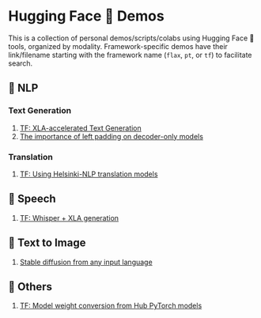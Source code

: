 # Hugging Face 🤗 Demos
This is a collection of personal demos/scripts/colabs using Hugging Face 🤗 tools, organized by modality.
Framework-specific demos have their link/filename starting with the framework name (`flax`, `pt`, or `tf`) to facilitate search.



## 📖 NLP
### Text Generation
1. [TF: XLA-accelerated Text Generation](https://colab.research.google.com/github/huggingface/blog/blob/main/notebooks/91_tf_xla_generate.ipynb)
2. [The importance of left padding on decoder-only models](https://colab.research.google.com/drive/1i0g18lUNZ2cYRms0E-gE1KCf6N4mZRwy)

### Translation
1. [TF: Using Helsinki-NLP translation models](https://colab.research.google.com/drive/1TKfrtpGIaNi8hRqOrWYSBjjGEAN3X_QY?usp=sharing)

## 📣 Speech
1. [TF: Whisper + XLA generation](https://colab.research.google.com/drive/191WGH59ZZ-xyu8d6GWbuqZHa_MQJmQpA?usp=sharing)

## 🧨 Text to Image
1. [Stable diffusion from any input language](https://colab.research.google.com/drive/19tELXE_ljjG5yFh0qDznj6rUw90pn4Xe?usp=sharing)

## 🤖 Others
1. [TF: Model weight conversion from Hub PyTorch models](https://colab.research.google.com/drive/1uT2qLqHd5jbiSRJNgQ8qw_YkIa4BUv2n?usp=sharing)

